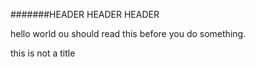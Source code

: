 
#######HEADER HEADER HEADER

hello world
ou should read this before you do something.

this is not a title
